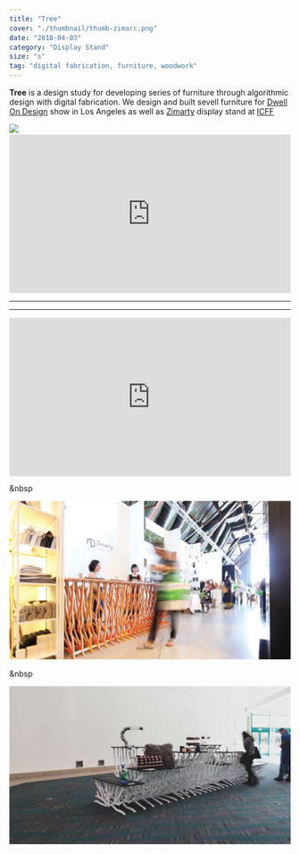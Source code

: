 ```yaml
---
title: "Tree"
cover: "./thumbnail/thumb-zimarc.png"
date: "2018-04-03"
category: "Display Stand"
size: "s"
tag: "digital fabrication, furniture, woodwork"
---
```

**Tree** is a design study for developing  series of  furniture  through algorithmic design with digital fabrication. We design and built sevell furniture for  [Dwell On Design](https://www.dwellondesign.com) show in Los Angeles  as well as [Zimarty](zimart.com) display stand  at [ICFF](https://10times.com/contemporary-furniture-fair) 

<img  src="https://images.ctfassets.net/mgd90li3yfeu/3t0M1di7IcuACmwIiE0U0w/1d1bfdf02aa4674992f7a923d865b0bf/Tree-DwellOnDesign-01.svg">


<div style="padding:56.25% 0 0 0;position:relative;"><iframe src="https://player.vimeo.com/video/252253441?title=0&byline=0&portrait=0" style="position:absolute;top:0;left:0;width:100%;height:100%;" frameborder="0" webkitallowfullscreen mozallowfullscreen allowfullscreen></iframe></div><script src="https://player.vimeo.com/api/player.js"></script>

***
***
<div style="padding:56.25% 0 0 0;position:relative;"><iframe src="https://player.vimeo.com/video/264006648?title=0&byline=0&portrait=0" style="position:absolute;top:0;left:0;width:100%;height:100%;" frameborder="0" webkitallowfullscreen mozallowfullscreen allowfullscreen></iframe></div><script src="https://player.vimeo.com/api/player.js"></script>

&nbsp

<img  src="./img/Tree-DwellOnDesign-zimarc-02.jpg" >

&nbsp


![Zimarc](img/Tree-DwellOnDesign-zimarc-01.jpg)